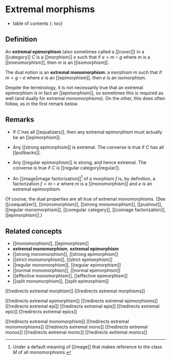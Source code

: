 
# Extremal morphisms
* table of contents
{: toc}

## Definition

An __extremal epimorphism__ (also sometimes called a _[[cover]]_) in a [[category]] $C$ is a [[morphism]] $e$ such that if $e = m \circ g$ where $m$ is a [[monomorphism]], then $m$ is an [[isomorphism]].

The dual notion is an __extremal monomorphism__: a morphism $m$ such that if $m = g \circ e$ where $e$ is an [[epimorphism]], then $e$ is an isomorphism.

Despite the terminology, it is not necessarily true that an extremal epimorphism is in fact an [[epimorphism]], so sometimes this is required as well (and dually for extremal monomorphisms).  On the other, this does often follow, as in the first remark below.


## Remarks

* If $C$ has all [[equalizers]], then any extremal epimorphism must actually be an [[epimorphism]].

* Any [[strong epimorphism]] is extremal.  The converse is true if $C$ has all [[pullbacks]].

* Any [[regular epimorphism]] is strong, and hence extremal.  The converse is true if $C$ is [[regular category|regular]].

* An [[image|image factorization]][^1] of a morphism $f$ is, by definition, a factorization $f = m \circ e$ where $m$ is a [[monomorphism]] and $e$ is an extremal epimorphism. 

[^1]: Under a default meaning of [[image]] that makes reference to the class $M$ of all monomorphisms. 

Of course, the dual properties are all true of extremal monomorphisms.  (See [[coequalizer]], [[monomorphism]], [[strong monomorphism]], [[pushout]], [[regular monomorphism]], [[coregular category]], [[coimage factorization]], [[epimorphism]].)


## Related concepts

* [[monomorphism]], [[epimorphism]]
* __extremal monomorphism__, __extremal epimorphism__
* [[strong monomorphism]], [[strong epimorphism]]
* [[strict monomorphism]], [[strict epimorphism]]
* [[regular monomorphism]], [[regular epimorphism]]
* [[normal monomorphism]], [[normal epimorphism]]
* [[effective monomorphism]], [[effective epimorphism]]
* [[split monomorphism]], [[split epimorphism]]


[[!redirects extremal morphism]]
[[!redirects extremal morphisms]]

[[!redirects extremal epimorphism]]
[[!redirects extremal epimorphisms]]
[[!redirects extremal epi]]
[[!redirects extremal epis]]
[[!redirects extremal epic]]
[[!redirects extremal epics]]

[[!redirects extremal monomorphism]]
[[!redirects extremal monomorphisms]]
[[!redirects extremal mono]]
[[!redirects extremal monos]]
[[!redirects extremal monic]]
[[!redirects extremal monics]]
